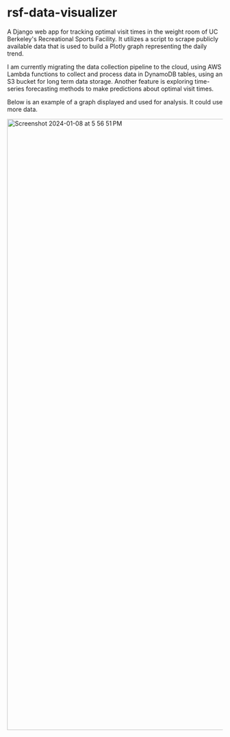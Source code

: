 # rsf-data-visualizer

A Django web app for tracking optimal visit times in the weight room of UC Berkeley's Recreational Sports Facility. It utilizes a script to scrape publicly available data that is used to build a Plotly graph representing the daily trend.

I am currently migrating the data collection pipeline to the cloud, using AWS Lambda functions to collect and process data in DynamoDB tables, using an S3 bucket for long term data storage. Another feature is exploring time-series forecasting methods to make predictions about optimal visit times.

Below is an example of a graph displayed and used for analysis. It could use more data.

<img width="1425" alt="Screenshot 2024-01-08 at 5 56 51 PM" src="https://github.com/jerliang/rsf-data-visualizer/assets/37273788/6765c89d-2926-4765-b9b7-d8e422d3a31c">
